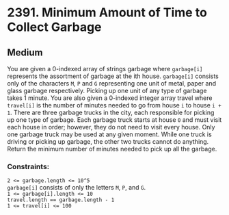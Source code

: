 # 2391. Minimum Amount of Time to Collect Garbage

## Medium

You are given a 0-indexed array of strings garbage where `garbage[i]` represents the assortment of garbage at the ith
house. `garbage[i]` consists only of the characters `M`, `P` and `G` representing one unit of metal, paper and glass
garbage respectively. Picking up one unit of any type of garbage takes 1 minute. You are also given a 0-indexed integer
array travel where `travel[i]` is the number of minutes needed to go from house `i` to house `i + 1`. There are three
garbage trucks in the city, each responsible for picking up one type of garbage. Each garbage truck starts at house `0`
and must visit each house in order; however, they do not need to visit every house. Only one garbage truck may be used
at any given moment. While one truck is driving or picking up garbage, the other two trucks cannot do anything. Return
the minimum number of minutes needed to pick up all the garbage.

### Constraints:

`2 <= garbage.length <= 10^5`  
`garbage[i]` consists of only the letters `M`, `P`, and `G`.  
`1 <= garbage[i].length <= 10`  
`travel.length == garbage.length - 1`  
`1 <= travel[i] <= 100`